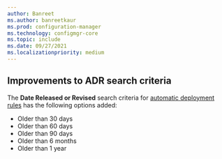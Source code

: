 ```yaml
---
author: Banreet
ms.author: banreetkaur
ms.prod: configuration-manager
ms.technology: configmgr-core
ms.topic: include
ms.date: 09/27/2021
ms.localizationpriority: medium
---
```

## <a name="bkmk_adr"></a> Improvements to ADR search criteria
<!--7033309-->

The **Date Released or Revised** search criteria for [automatic deployment rules](../../../../../sum/deploy-use/automatically-deploy-software-updates.md) has the following options added:

- Older than 30 days
- Older than 60 days
- Older than 90 days
- Older than 6 months
- Older than 1 year
